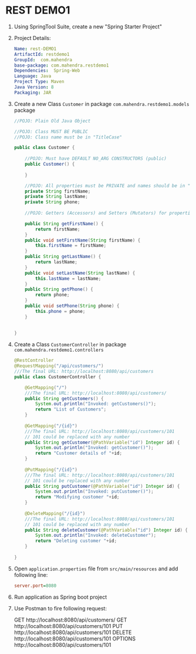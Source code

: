 # REST DEMO1

1.  Using SpringTool Suite, create a new "Spring Starter Project"

2.  Project Details:

    ```yml
    Name: rest-DEMO1
    ArtifactId: restdemo1
    GroupId:  com.mahendra
    base-package: com.mahendra.restdemo1
    Dependencies:  Spring-Web
    Language: Java
    Project Type: Maven
    Java Version: 8
    Packaging: JAR
    ```

3.  Create a new Class `Customer` in package `com.mahendra.restdemo1.models` package

    ```java
    //POJO: Plain Old Java Object

    //POJO: Class MUST BE PUBLIC
    //POJO: Class name must be in "TitleCase"

    public class Customer {
        
        //POJO: Must have DEFAULT NO_ARG CONSTRUCTORS (public)
        public Customer() {
            
        }

        //POJO: All properties must be PRIVATE and names should be in "camelCase"
        private String firstName;
        private String lastName;
        private String phone;
        
        //POJO: Getters (Accessors) and Setters (Mutators) for properties

        public String getFirstName() {
            return firstName;
        }
        public void setFirstName(String firstName) {
            this.firstName = firstName;
        }
        public String getLastName() {
            return lastName;
        }
        public void setLastName(String lastName) {
            this.lastName = lastName;
        }
        public String getPhone() {
            return phone;
        }
        public void setPhone(String phone) {
            this.phone = phone;
        }
        
        
    }
    ```

4.  Create a Class `CustomerController` in package `com.mahendra.restdemo1.controllers`

    ```java
    @RestController
    @RequestMapping("/api/customers/")
    ///The final URL: http://localhost:8080/api/customers
    public class CustomerController {

        @GetMapping("/")
        ///The final URL: http://localhost:8080/api/customers/
        public String getCustomers() {
            System.out.println("Invoked: getCustomers()");
            return "List of Customers";
        }
        
        @GetMapping("/{id}")
        ///The final URL: http://localhost:8080/api/customers/101
        // 101 could be replaced with any number
        public String getCustomer(@PathVariable("id") Integer id) {
            System.out.println("Invoked: getCustomer()");
            return "Customer details of "+id;
        }
        
        @PutMapping("/{id}")
        ///The final URL: http://localhost:8080/api/customers/101
        // 101 could be replaced with any number
        public String putCustomer(@PathVariable("id") Integer id) {
            System.out.println("Invoked: putCustomer()");
            return "Modifying customer "+id;
        }
        
        @DeleteMapping("/{id}")
        ///The final URL: http://localhost:8080/api/customers/101
        // 101 could be replaced with any number
        public String deleteCustomer(@PathVariable("id") Integer id) {
            System.out.println("Invoked: deleteCustomer");
            return "Deleting customer "+id;
        }
           
    }
    ```

5.  Open `application.properties` file from `src/main/resources` and add following line:

    ```ini
    server.port=8080
    ```

6.  Run application as Spring boot project

7.  Use Postman to fire following request:

    GET http://localhost:8080/api/customers/
    GET http://localhost:8080/api/customers/101
    PUT http://localhost:8080/api/customers/101
    DELETE http://localhost:8080/api/customers/101
    OPTIONS http://localhost:8080/api/customers/101

